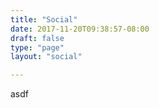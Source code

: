 ```yaml
---
title: "Social"
date: 2017-11-20T09:38:57-08:00
draft: false
type: "page"
layout: "social"

---
```

asdf
